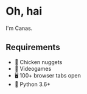 # Oh, hai
I'm Canas.

## Requirements
- 🍗 Chicken nuggets
- 👾 Videogames
- 🖥 100+ browser tabs open
- 🐍 Python 3.6+

<!--
**Canas/Canas** is a ✨ _special_ ✨ repository because its `README.md` (this file) appears on your GitHub profile.

Here are some ideas to get you started:

- 🔭 I’m currently working on ...
- 🌱 I’m currently learning ...
- 👯 I’m looking to collaborate on ...
- 🤔 I’m looking for help with ...
- 💬 Ask me about ...
- 📫 How to reach me: ...
- 😄 Pronouns: ...
- ⚡ Fun fact: ...
-->
